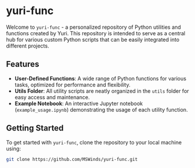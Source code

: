# yuri-func

Welcome to `yuri-func` - a personalized repository of Python utilities and functions created by Yuri. This repository is intended to serve as a central hub for various custom Python scripts that can be easily integrated into different projects.

## Features
- **User-Defined Functions**: A wide range of Python functions for various tasks, optimized for performance and flexibility.
- **Utils Folder**: All utility scripts are neatly organized in the `utils` folder for easy access and maintenance.
- **Example Notebook**: An interactive Jupyter notebook (`example_usage.ipynb`) demonstrating the usage of each utility function.

## Getting Started
To get started with `yuri-func`, clone the repository to your local machine using:

```bash
git clone https://github.com/MSWinds/yuri-func.git
